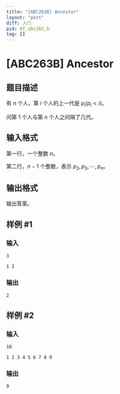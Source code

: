 ```yaml
---
title: "[ABC263B] Ancestor"
layout: "post"
diff: 入门
pid: AT_abc263_b
tag: []
---
```


# [ABC263B] Ancestor

## 题目描述

有 $n$ 个人，第 $i$ 个人的上一代是 $p_i(p_i<i)$。

问第 $1$ 个人与第 $n$ 个人之间隔了几代。

## 输入格式

第一行，一个整数 $n$。

第二行，$n-1$ 个整数，表示 $p_2,p_3,\cdots,p_n$。

## 输出格式

输出答案。

## 样例 #1

### 输入

```
3
1 2
```

### 输出

```
2
```

## 样例 #2

### 输入

```
10
1 2 3 4 5 6 7 8 9
```

### 输出

```
9
```

